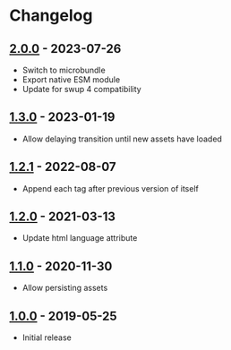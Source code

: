 # Changelog

<!-- ## [Unreleased] -->

## [2.0.0] - 2023-07-26

- Switch to microbundle
- Export native ESM module
- Update for swup 4 compatibility

## [1.3.0] - 2023-01-19

- Allow delaying transition until new assets have loaded

## [1.2.1] - 2022-08-07

- Append each tag after previous version of itself

## [1.2.0] - 2021-03-13

- Update html language attribute

## [1.1.0] - 2020-11-30

- Allow persisting assets

## [1.0.0] - 2019-05-25

- Initial release

[Unreleased]: https://github.com/swup/head-plugin/compare/2.0.0...HEAD

[2.0.0]: https://github.com/swup/head-plugin/releases/tag/2.0.0
[1.3.0]: https://github.com/swup/head-plugin/releases/tag/1.3.0
[1.2.1]: https://github.com/swup/head-plugin/releases/tag/1.2.1
[1.2.0]: https://github.com/swup/head-plugin/releases/tag/1.2.0
[1.1.0]: https://github.com/swup/head-plugin/releases/tag/1.1.0
[1.0.0]: https://github.com/swup/head-plugin/releases/tag/1.0.0
